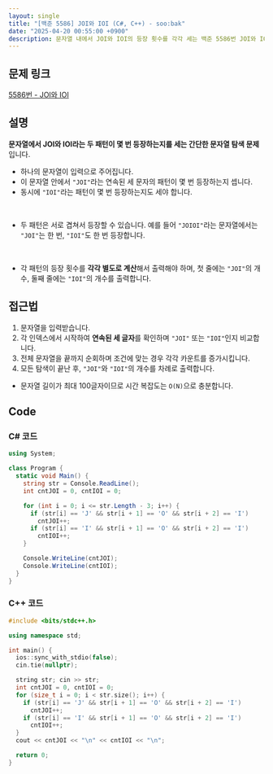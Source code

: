 ```yaml
---
layout: single
title: "[백준 5586] JOI와 IOI (C#, C++) - soo:bak"
date: "2025-04-20 00:55:00 +0900"
description: 문자열 내에서 JOI와 IOI의 등장 횟수를 각각 세는 백준 5586번 JOI와 IOI 문제의 C# 및 C++ 풀이 및 해설
---
```


## 문제 링크
[5586번 - JOI와 IOI](https://www.acmicpc.net/problem/5586)

## 설명
**문자열에서 JOI와 IOI라는 두 패턴이 몇 번 등장하는지를 세는 간단한 문자열 탐색 문제**입니다.
<br>

- 하나의 문자열이 입력으로 주어집니다.
- 이 문자열 안에서 `"JOI"`라는 연속된 세 문자의 패턴이 몇 번 등장하는지 셉니다.
- 동시에 `"IOI"`라는 패턴이 몇 번 등장하는지도 세야 합니다.
<br>

- 두 패턴은 서로 겹쳐서 등장할 수 있습니다.
  예를 들어 `"JOIOI"`라는 문자열에서는 `"JOI"`는 한 번, `"IOI"`도 한 번 등장합니다.<br>
<br>

- 각 패턴의 등장 횟수를 **각각 별도로 계산**해서 출력해야 하며,
  첫 줄에는 `"JOI"`의 개수, 둘째 줄에는 `"IOI"`의 개수를 출력합니다.

## 접근법

1. 문자열을 입력받습니다.
2. 각 인덱스에서 시작하여 **연속된 세 글자**를 확인하며 `"JOI"` 또는 `"IOI"`인지 비교합니다.
3. 전체 문자열을 끝까지 순회하며 조건에 맞는 경우 각각 카운트를 증가시킵니다.
4. 모든 탐색이 끝난 후, `"JOI"`와 `"IOI"`의 개수를 차례로 출력합니다.

- 문자열 길이가 최대 100글자이므로 시간 복잡도는 `O(N)`으로 충분합니다.

## Code

### C# 코드
```csharp
using System;

class Program {
  static void Main() {
    string str = Console.ReadLine();
    int cntJOI = 0, cntIOI = 0;

    for (int i = 0; i <= str.Length - 3; i++) {
      if (str[i] == 'J' && str[i + 1] == 'O' && str[i + 2] == 'I')
        cntJOI++;
      if (str[i] == 'I' && str[i + 1] == 'O' && str[i + 2] == 'I')
        cntIOI++;
    }

    Console.WriteLine(cntJOI);
    Console.WriteLine(cntIOI);
  }
}
```

### C++ 코드
```cpp
#include <bits/stdc++.h>

using namespace std;

int main() {
  ios::sync_with_stdio(false);
  cin.tie(nullptr);

  string str; cin >> str;
  int cntJOI = 0, cntIOI = 0;
  for (size_t i = 0; i < str.size(); i++) {
    if (str[i] == 'J' && str[i + 1] == 'O' && str[i + 2] == 'I')
      cntJOI++;
    if (str[i] == 'I' && str[i + 1] == 'O' && str[i + 2] == 'I')
      cntIOI++;
  }
  cout << cntJOI << "\n" << cntIOI << "\n";

  return 0;
}
```
